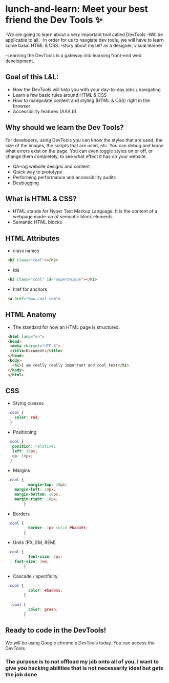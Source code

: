 # lunch-and-learn: Meet your best friend the Dev Tools ✨

-We are going to learn about a very important tool called DevTools
-Will be applicable to all.
-In order for us to navgiate dev tools, we will have to learn some basic HTML & CSS. 
-story about myself as a designer, visual learner
 
-Learning the DevTools is a gateway into learning front-end web development.

## Goal of this L&L:
- How the DevTools will help you with your day-to-day jobs / navigating
- Learn a few basic rules around HTML & CSS
- How to manipulate content and styling (HTML & CSS) right in the browser
- Accessibility features (AAA b)

## Why should we learn the Dev Tools?
For developers, using DevTools you can know the styles that are used, the size of the images, the scripts that are used, etc. You can debug and know what errors exist on the page. You can even toggle styles on or off, or change them completely, to see what effect it has on your website.

- QA-ing website designs and content
- Quick way to prototype 
- Performing performance and accessibility audits
- Deubugging

## What is HTML & CSS?
- HTML stands for Hyper Text Markup Language. It is the content of a webpage made-up of semantic block elements.
- Semantic HTML blocks

## HTML Attributes
- class names
```HTML
 <h2 class="cool"></h2>
```
- ids
```HTML
 <h2 class="cool" id="superUnique"></h2>
```
- href for anchors
```HTML
 <a href="www.cool.com">
```


## HTML Anatomy
- The standard for how an HTML page is structured. 
```HTML
 <html lang="en">
 <head>
  <meta charset="UTF-8">
  <title>Document</title>
 </head>
 <body>
   <h1>I am really really important and cool text</h1>
 </body>
 </html>
```

## CSS
- Stying classes
```css
 .cool {
    color: red;  
  }
```
- Positioning
```css
 .cool {
   position: relative;
   left: 10px;
   op: 10px;  
  }
```
- Margins
```css
 .cool {
		  margin-top: 10px;
    margin-left: 10px;
    margin-bottom: 10px;
    margin-right: 10px;
		}
```
- Borders
```css
 .cool {
		  border: 1px solid #bada55;
		}
```
- Units (PX, EM, REM)
```css
 .cool {
		  font-size: 2px;
    font-size: 2em;
		}
```
- Cascade / specificity
```css
 .cool {
		  color: #bada55;
		}
  
  .cool {
		  color: green;
		}
```

## Ready to code in the DevTools!

We will be using Google chrome's DevTools today. You can access the DevTools

### The purpose is to not offload my job onto all of you, I want to give you hacking abilities that is not necessarily ideal but gets the job done




